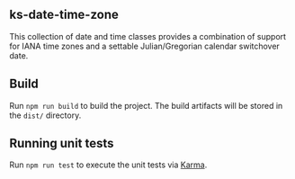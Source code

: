 ## ks-date-time-zone

This collection of date and time classes provides a combination of support for IANA time zones and a settable Julian/Gregorian calendar switchover date.

## Build

Run `npm run build` to build the project. The build artifacts will be stored in the `dist/` directory.

## Running unit tests

Run `npm run test` to execute the unit tests via [Karma](https://karma-runner.github.io).
